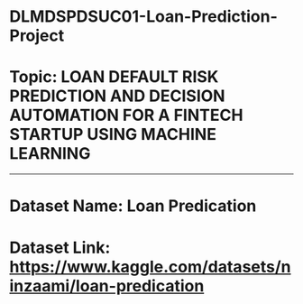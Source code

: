 # DLMDSPDSUC01-Loan-Prediction-Project

# Topic: LOAN DEFAULT RISK PREDICTION AND DECISION AUTOMATION FOR A FINTECH STARTUP USING MACHINE LEARNING
***************************************************************************************************************

# Dataset Name: Loan Predication
# Dataset Link: https://www.kaggle.com/datasets/ninzaami/loan-predication

